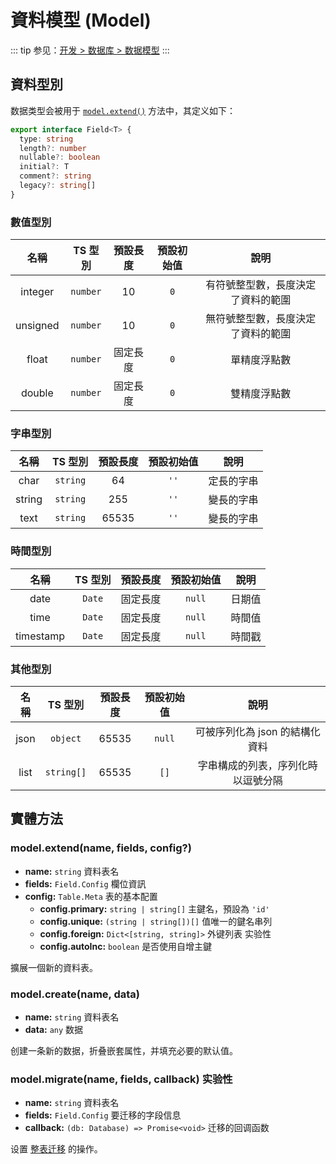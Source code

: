 # 資料模型 (Model)

::: tip
参见：[开发 > 数据库 > 数据模型](../../guide/database/model.md)
:::

## 資料型別

数据类型会被用于 [`model.extend()`](#model-extend) 方法中，其定义如下：

```ts
export interface Field<T> {
  type: string
  length?: number
  nullable?: boolean
  initial?: T
  comment?: string
  legacy?: string[]
}
```

### 數值型別

|    名稱    |  TS 型別   | 預設長度 | 預設初始值 |        說明         |
|:--------:|:--------:|:----:|:-----:|:-----------------:|
| integer  | `number` |  10  |  `0`  | 有符號整型數，長度決定了資料的範圍 |
| unsigned | `number` |  10  |  `0`  | 無符號整型數，長度決定了資料的範圍 |
|  float   | `number` | 固定長度 |  `0`  |      單精度浮點數       |
|  double  | `number` | 固定長度 |  `0`  |      雙精度浮點數       |

### 字串型別

|   名稱   |  TS 型別   | 預設長度  | 預設初始值 |  說明   |
|:------:|:--------:|:-----:|:-----:|:-----:|
|  char  | `string` |  64   | `''`  | 定長的字串 |
| string | `string` |  255  | `''`  | 變長的字串 |
|  text  | `string` | 65535 | `''`  | 變長的字串 |

### 時間型別

|    名稱     | TS 型別  | 預設長度 | 預設初始值  | 說明  |
|:---------:|:------:|:----:|:------:|:---:|
|   date    | `Date` | 固定長度 | `null` | 日期值 |
|   time    | `Date` | 固定長度 | `null` | 時間值 |
| timestamp | `Date` | 固定長度 | `null` | 時間戳 |

### 其他型別

|  名稱  |   TS 型別    | 預設長度  | 預設初始值  |         說明         |
|:----:|:----------:|:-----:|:------:|:------------------:|
| json |  `object`  | 65535 | `null` | 可被序列化為 json 的結構化資料 |
| list | `string[]` | 65535 |  `[]`  | 字串構成的列表，序列化時以逗號分隔  |

## 實體方法

### model.extend(name, fields, config?)

- **name:** `string` 資料表名
- **fields:** `Field.Config` 欄位資訊
- **config:** `Table.Meta` 表的基本配置
  - **config.primary:** `string | string[]` 主鍵名，預設為 `'id'`
  - **config.unique:** `(string | string[])[]` 值唯一的鍵名串列
  - **config.foreign:** `Dict<[string, string]>` 外键列表 <badge type="warning">实验性</badge>
  - **config.autoInc:** `boolean` 是否使用自增主鍵

擴展一個新的資料表。

### model.create(name, data)

- **name:** `string` 資料表名
- **data:** `any` 数据

创建一条新的数据，折叠嵌套属性，并填充必要的默认值。

### model.migrate(name, fields, callback) <badge type="warning">实验性</badge>

- **name:** `string` 資料表名
- **fields:** `Field.Config` 要迁移的字段信息
- **callback:** `(db: Database) => Promise<void>` 迁移的回调函数

设置 [整表迁移](../../guide/database/model.md#整表迁移) 的操作。
